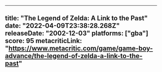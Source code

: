
---
title: "The Legend of Zelda: A Link to the Past"
date: "2022-04-09T23:38:28.268Z"
releaseDate: "2002-12-03"
platforms: ["gba"]
score: 95
metacriticLink: "https://www.metacritic.com/game/game-boy-advance/the-legend-of-zelda-a-link-to-the-past"
---
